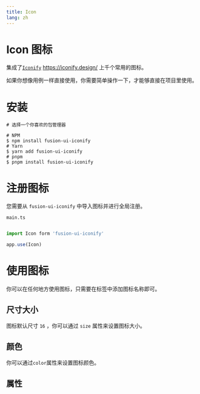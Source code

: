```yaml
---
title: Icon
lang: zh
---
```


<script setup lang="ts">
  import props from "../../../example/icon/description/zh-props.ts";
</script>

# Icon 图标

集成了[```Iconify```](https://iconify.design/) https://iconify.design/ 上千个常用的图标。


如果你想像用例一样直接使用，你需要简单操作一下，才能够直接在项目里使用。

# 安装

```
# 选择一个你喜欢的包管理器

# NPM
$ npm install fusion-ui-iconify
# Yarn
$ yarn add fusion-ui-iconify
# pnpm
$ pnpm install fusion-ui-iconify
```

# 注册图标
您需要从 ```fusion-ui-iconify``` 中导入图标并进行全局注册。

```main.ts```
```ts

import Icon form 'fusion-ui-iconify'

app.use(Icon)
```

# 使用图标

你可以在任何地方使用图标，只需要在标签中添加图标名称即可。

<demo src="../../../example/icon/icon.vue"></demo>

## 尺寸大小

图标默认尺寸 ```16``` ，你可以通过 ```size``` 属性来设置图标大小。

<demo src="../../../example/icon/size.vue"></demo>

## 颜色

你可以通过```color```属性来设置图标颜色。

<demo src="../../../example/icon/color.vue"></demo>

## 属性

<table-block type="propsZh" :data="props"></table-block>